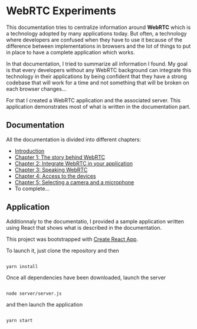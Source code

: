 # WebRTC Experiments

This documentation tries to centralize information around **WebRTC** which is a technology adopted by many applications today. But often, a technology where developers are confused when they have to use it because of the difference between implementations in browsers and the lot of things to put in place to have a complete application which works.

In that documentation, I tried to summarize all information I found. My goal is that every developers without any WebRTC background can integrate this technology in their applications by being confident that they have a strong codebase that will work for a time and not something that will be broken on each browser changes...

For that I created a WebRTC application and the associated server. This application demonstrates most of what is written in the documentation part.

## Documentation

All the documentation is divided into different chapters:

-   [Introduction](./documentation/Introduction.md)
-   [Chapter 1: The story behind WebRTC](./documentation/Story%20behind%20webrtc.md)
-   [Chapter 2: Integrate WebRTC in your application](./documentation/Integrating%20webRTC.md)
-   [Chapter 3: Speaking WebRTC](./documentation/Speaking%20webrtc.md)
-   [Chapter 4: Access to the devices](./documentation/Access%20to%20devices.md)
-   [Chapter 5: Selecting a camera and a microphone](./documentation/Selecting%20devices.md)
-   To complete...

## Application

Additionnaly to the documentatio, I provided a sample application written using React that shows what is described in the documentation.

This project was bootstrapped with [Create React App](https://github.com/facebook/create-react-app).

To launch it, just clone the repository and then

```shell

yarn install

```

Once all dependencies have been downloaded, launch the server

```shell

node server/server.js

```

and then launch the application

```shell

yarn start

```
